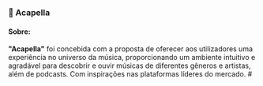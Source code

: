 <h3>🎵 Acapella</h3>
<H4>Sobre: </H4>
<b>"Acapella"</b> foi concebida com a proposta de oferecer aos utilizadores uma experiência no universo da música, proporcionando um ambiente intuitivo e agradável para descobrir e ouvir  músicas de diferentes gêneros e artistas, além de podcasts. Com inspirações nas plataformas líderes do mercado.
#

